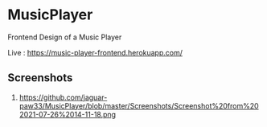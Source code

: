 # MusicPlayer

Frontend Design of a Music Player

Live : https://music-player-frontend.herokuapp.com/

## Screenshots

1. https://github.com/jaguar-paw33/MusicPlayer/blob/master/Screenshots/Screenshot%20from%202021-07-26%2014-11-18.png
